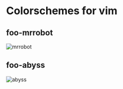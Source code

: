 # Colorschemes for vim

## foo-mrrobot
![mrrobot](https://raw.githubusercontent.com/victorze/foo/master/img/mrrobot.png)

## foo-abyss
![abyss](https://raw.githubusercontent.com/victorze/foo/master/img/abyss.png)

